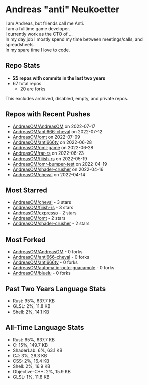 
# Andreas "anti" Neukoetter

I am Andreas, but friends call me Anti.  
I am a fulltime game developer.  
I currently work as the CTO of ...  
In my day job I mostly spend my time between meetings/calls, and spreadsheets.  
In my spare time I love to code.  

## Repo Stats
- **25 repos with commits in the last two years**
- 67 total repos
  - 20 are forks

This excludes archived, disabled, empty, and private repos.

## Repos with Recent Pushes
- [AndreasOM/AndreasOM](https://github.com/AndreasOM/AndreasOM) on 2022-07-17
- [AndreasOM/anti666-cheval](https://github.com/AndreasOM/anti666-cheval) on 2022-07-12
- [AndreasOM/omt](https://github.com/AndreasOM/omt) on 2022-07-09
- [AndreasOM/anti666tv](https://github.com/AndreasOM/anti666tv) on 2022-06-28
- [AndreasOM/oml-game](https://github.com/AndreasOM/oml-game) on 2022-06-28
- [AndreasOM/rar-rs](https://github.com/AndreasOM/rar-rs) on 2022-06-23
- [AndreasOM/fiiish-rs](https://github.com/AndreasOM/fiiish-rs) on 2022-05-19
- [AndreasOM/omr-bumper-test](https://github.com/AndreasOM/omr-bumper-test) on 2022-04-19
- [AndreasOM/shader-crusher](https://github.com/AndreasOM/shader-crusher) on 2022-04-16
- [AndreasOM/cheval](https://github.com/AndreasOM/cheval) on 2022-04-14


## Most Starred
- [AndreasOM/cheval](https://github.com/AndreasOM/cheval) - 3 stars
- [AndreasOM/fiiish-rs](https://github.com/AndreasOM/fiiish-rs) - 3 stars
- [AndreasOM/expresso](https://github.com/AndreasOM/expresso) - 2 stars
- [AndreasOM/omt](https://github.com/AndreasOM/omt) - 2 stars
- [AndreasOM/shader-crusher](https://github.com/AndreasOM/shader-crusher) - 2 stars


## Most Forked
- [AndreasOM/AndreasOM](https://github.com/AndreasOM/AndreasOM) - 0 forks
- [AndreasOM/anti666-cheval](https://github.com/AndreasOM/anti666-cheval) - 0 forks
- [AndreasOM/anti666tv](https://github.com/AndreasOM/anti666tv) - 0 forks
- [AndreasOM/automatic-octo-guacamole](https://github.com/AndreasOM/automatic-octo-guacamole) - 0 forks
- [AndreasOM/bluelu](https://github.com/AndreasOM/bluelu) - 0 forks


## Past Two Years Language Stats
- Rust: 95%, 637.7 KB
- GLSL: 2%, 11.8 KB
- Shell: 2%, 14.1 KB


## All-Time Language Stats
- Rust: 65%, 637.7 KB
- C: 15%, 149.7 KB
- ShaderLab: 6%, 63.1 KB
- C#: 3%, 26.3 KB
- CSS: 2%, 16.4 KB
- Shell: 2%, 16.9 KB
- Objective-C++: 2%, 15.9 KB
- GLSL: 1%, 11.8 KB

